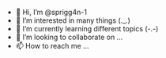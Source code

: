 - 👋 Hi, I’m @sprigg4n-1
- 👀 I’m interested in many things (._.)
- 🌱 I’m currently learning different topics (-.-)
- 💞️ I’m looking to collaborate on ...
- 📫 How to reach me ...

<!---
sprigg4n-1/sprigg4n-1 is a ✨ special ✨ repository because its `README.md` (this file) appears on your GitHub profile.
You can click the Preview link to take a look at your changes.
--->
